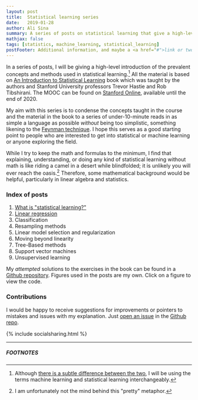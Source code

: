 ```yaml
---
layout: post
title:  Statistical learning series
date:   2019-01-28
author: Ali Sina
summary: A series of posts on statistical learning that give a high-level introduction to the algorithms and methods
mathjax: false
tags: [statistics, machine_learning, statistical_learning]
postFooter: Additional information, and maybe a <a href="#">link or two</a>.
---
```


In a series of posts, I will be giving a high-level introduction of the prevalent concepts and methods used in statistical learning.[^1] All the material is based on [An Introduction to Statistical Learning](http://www-bcf.usc.edu/~gareth/ISL/) book which was taught by the authors and Stanford University professors Trevor Hastie and Rob Tibshirani. The MOOC can be found on [Stanford Online](https://lagunita.stanford.edu/courses/HumanitiesSciences/StatLearning/Winter2016/about), available until the end of 2020.

My aim with this series is to condense the concepts taught in the course and the material in the book to a series of under-10-minute reads in as simple a language as possible *without* being too simplistic, something likening to the [Feynman technique](https://www.youtube.com/watch?v=q-16DPh_VWw). I hope this serves as a good starting point to people who are interested to get into statistical or machine learning or anyone exploring the field.

While I try to keep the math and formulas to the minimum, I find that explaining, understanding, or doing any kind of statistical learning without math is like riding a camel in a desert while blindfolded; it is unlikely you will ever reach the oasis.[^2] Therefore, some mathematical background would be helpful, particularly in linear algebra and statistics.

### Index of posts
1. [What is "statistical learning?"](https://alisiina.github.io/2019/01/29/what-is-statistical-learning.html)
2. [Linear regression](https://alisiina.github.io/2019/02/05/linear-regression.html)
2. Classification
2. Resampling methods
2. Linear model selection and regularization
2. Moving beyond linearity
2. Tree-Based methods
2. Support vector machines
2. Unsupervised learning

My *attempted* solutions to the exercises in the book can be found in a [Github repository](https://github.com/alisiina/stat-learning). Figures used in the posts are my own. Click on a figure to view the code.

### Contributions

I would be happy to receive suggestions for improvements or pointers to mistakes and issues with my explanation. Just [open an issue](https://help.github.com/articles/creating-an-issue/) in the [Github repo](https://github.com/alisiina/stat-learning).

{% include socialsharing.html %}


* * *
##### FOOTNOTES

[^1]: Although [there is a subtle difference between the two](https://medium.com/data-science-analytics/statistical-learning-vs-machine-learning-f9682fdc339f), I will be using the terms machine learning and statistical learning interchangeably.
[^2]: I am unfortunately not the mind behind this "pretty" metaphor.
